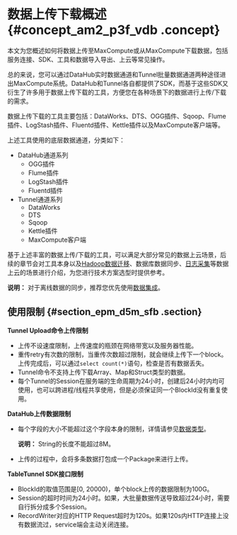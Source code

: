 # 数据上传下载概述 {#concept_am2_p3f_vdb .concept}

本文为您概述如何将数据上传至MaxCompute或从MaxCompute下载数据，包括服务连接、SDK、工具和数据导入导出、上云等常见操作。

总的来说，您可以通过DataHub实时数据通道和Tunnel批量数据通道两种途径进出MaxCompute系统。DataHub和Tunnel各自都提供了SDK，而基于这些SDK又衍生了许多用于数据上传下载的工具，方便您在各种场景下的数据进行上传/下载的需求。

数据上传下载的工具主要包括：DataWorks、DTS、OGG插件、Sqoop、Flume插件、LogStash插件、Fluentd插件、Kettle插件以及MaxCompute客户端等。

上述工具使用的底层数据通道，分类如下：

-   DataHub通道系列
    -   OGG插件
    -   Flume插件
    -   LogStash插件
    -   Fluentd插件
-   Tunnel通道系列
    -   DataWorks
    -   DTS
    -   Sqoop
    -   Kettle插件
    -   MaxCompute客户端

基于上述丰富的数据上传/下载的工具，可以满足大部分常见的数据上云场景，后续的章节会对工具本身以及[Hadoop数据迁移](../../../../cn.zh-CN/最佳实践/数据迁移/Hadoop数据迁移MaxCompute最佳实践.md#)、数据库数据同步、[日志采集](cn.zh-CN/用户指南/数据上传下载/DataHub实时数据通道.md#)等数据上云的场景进行介绍，为您进行技术方案选型时提供参考。

**说明：** 对于离线数据的同步，推荐您优先使用[数据集成](../../../../cn.zh-CN/使用指南/数据集成/数据集成简介/数据集成概述.md#)。

## 使用限制 {#section_epm_d5m_sfb .section}

**Tunnel Upload命令上传限制** 

-   上传不设速度限制，上传速度的瓶颈在网络带宽以及服务器性能。
-   重传retry有次数的限制，当重传次数超过限制，就会继续上传下一个block。上传完成后，可以通过`select count(*)`语句，检查是否有数据丢失。
-   Tunnel命令不支持上传下载Array、Map和Struct类型的数据。
-   每个Tunnel的Session在服务端的生命周期为24小时，创建后24小时内均可使用，也可以跨进程/线程共享使用，但是必须保证同一个BlockId没有重复使用。

**DataHub上传数据限制** 

-   每个字段的大小不能超过这个字段本身的限制，详情请参见[数据类型](cn.zh-CN/用户指南/基本概念/数据类型.md#)。

    **说明：** String的长度不能超过8M。

-   上传的过程中，会将多条数据打包成一个Package来进行上传。

**TableTunnel SDK接口限制** 

-   BlockId的取值范围是\[0, 20000\)，单个block上传的数据限制为100G。
-   Session的超时时间为24小时。如果，大批量数据传送导致超过24小时，需要自行拆分成多个Session。
-   RecordWriter对应的HTTP Request超时为120s。如果120s内HTTP连接上没有数据流过，service端会主动关闭连接。


